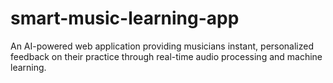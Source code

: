 # smart-music-learning-app
An AI-powered web application providing musicians instant, personalized feedback on their practice through real-time audio processing and machine learning.
